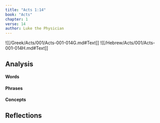 ```yaml
---
title: "Acts 1:14"
book: "Acts"
chapter: 1
verse: 14
author: Luke the Physician
---
```

![[/Greek/Acts/001/Acts-001-014G.md#Text]]
![[/Hebrew/Acts/001/Acts-001-014H.md#Text]]

## Analysis

#### Words

#### Phrases

#### Concepts

## Reflections
